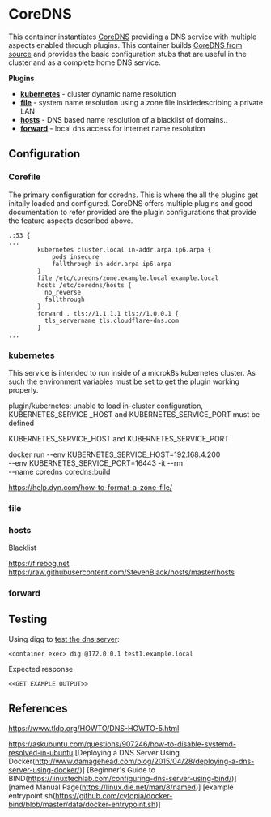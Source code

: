 # CoreDNS

This container instantiates [CoreDNS](https://coredns.io) providing a DNS service with multiple aspects enabled through plugins. This container builds [CoreDNS from source](https://github.com/coredns/coredns) and provides the basic configuration stubs that are useful in the cluster and as a complete home DNS service.

**Plugins**

- **[kubernetes](https://coredns.io/plugins/kubernetes/)** - cluster dynamic name resolution
- **[file](https://coredns.io/plugins/file/)** - system name resolution using a zone file insidedescribing a private LAN
- **[hosts](https://coredns.io/plugins/hosts/)** - DNS based name resolution of a blacklist of domains..
- **[forward](https://coredns.io/plugins/forward/)** - local dns access for internet name resolution 


## Configuration

### Corefile

The primary configuration for coredns. This is where the all the plugins get initally loaded and configured. CoreDNS offers multiple plugins and good documentation to refer provided are the plugin configurations that provide the feature aspects described above.

```
.:53 {
...
        kubernetes cluster.local in-addr.arpa ip6.arpa {
            pods insecure
            fallthrough in-addr.arpa ip6.arpa
        }
        file /etc/coredns/zone.example.local example.local
        hosts /etc/coredns/hosts {
          no_reverse
          fallthrough
        }
        forward . tls://1.1.1.1 tls://1.0.0.1 {
          tls_servername tls.cloudflare-dns.com
        }
...
```

### kubernetes

This service is intended to run inside of a microk8s kubernetes cluster. As such the 
environment variables must be set to get the plugin working properly. 

plugin/kubernetes: unable to load in-cluster configuration, KUBERNETES_SERVICE
_HOST and KUBERNETES_SERVICE_PORT must be defined

KUBERNETES_SERVICE_HOST and KUBERNETES_SERVICE_PORT

docker run --env KUBERNETES_SERVICE_HOST=192.168.4.200 \
           --env KUBERNETES_SERVICE_PORT=16443 -it --rm \
           --name coredns coredns:build

https://help.dyn.com/how-to-format-a-zone-file/
 
### file

### hosts

Blacklist

https://firebog.net
https://raw.githubusercontent.com/StevenBlack/hosts/master/hosts

### forward

## Testing

Using digg to [test the dns server](https://www.a2hosting.com/kb/getting-started-guide/internet-and-networking/troubleshooting-dns-with-dig-and-nslookup):

```
<container exec> dig @172.0.0.1 test1.example.local
```
Expected response

```
<<GET EXAMPLE OUTPUT>>
```

## References

https://www.tldp.org/HOWTO/DNS-HOWTO-5.html

https://askubuntu.com/questions/907246/how-to-disable-systemd-resolved-in-ubuntu
[Deploying a DNS Server Using Docker(http://www.damagehead.com/blog/2015/04/28/deploying-a-dns-server-using-docker/)]
[Beginner's Guide to BIND(https://linuxtechlab.com/configuring-dns-server-using-bind/)]
[named Manual Page(https://linux.die.net/man/8/named)]
[example entrypoint.sh(https://github.com/cytopia/docker-bind/blob/master/data/docker-entrypoint.sh)]

